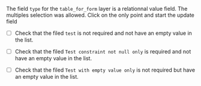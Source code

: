 The field `type` for the `table_for_form` layer is a relationnal value field. The multiples selection was allowed.
Click on the only point and start the update field
* [ ] Check that the filed `test` is not required and not have an empty value in the list.

* [ ] Check that the filed `Test constraint not null only` is required and not have an empty value in the list.

* [ ] Check that the filed `Test with empty value only` is not required but have an empty value in the list.
